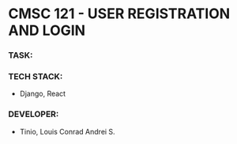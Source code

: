 # CMSC 121 - USER REGISTRATION AND LOGIN

### TASK:

### TECH STACK:
* Django, React

### DEVELOPER:
* Tinio, Louis Conrad Andrei S. 
